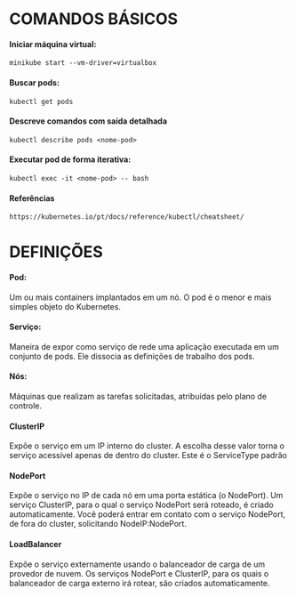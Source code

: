 # COMANDOS BÁSICOS

#### Iniciar máquina virtual:
```minikube start --vm-driver=virtualbox```

#### Buscar pods:
```kubectl get pods```

#### Descreve comandos com saída detalhada
```kubectl describe pods <nome-pod>```

#### Executar pod de forma iterativa:
```kubectl exec -it <nome-pod> -- bash```

#### Referências
```https://kubernetes.io/pt/docs/reference/kubectl/cheatsheet/```

# DEFINIÇÕES

#### Pod:
Um ou mais containers implantados em um nó. O pod é o menor e mais simples objeto do Kubernetes.

#### Serviço:
Maneira de expor como serviço de rede uma aplicação executada em um conjunto de pods. Ele dissocia as definições de trabalho dos pods.

#### Nós:
Máquinas que realizam as tarefas solicitadas, atribuídas pelo plano de controle.

#### ClusterIP
Expõe o serviço em um IP interno do cluster. A escolha desse valor torna o serviço acessível apenas de dentro do cluster. Este é o ServiceType padrão

#### NodePort
Expõe o serviço no IP de cada nó em uma porta estática (o NodePort). Um serviço ClusterIP, para o qual o serviço NodePort será roteado, é criado automaticamente. Você poderá entrar em contato com o serviço NodePort, de fora do cluster, solicitando NodeIP:NodePort.

#### LoadBalancer
Expõe o serviço externamente usando o balanceador de carga de um provedor de nuvem. Os serviços NodePort e ClusterIP, para os quais o balanceador de carga externo irá rotear, são criados automaticamente.